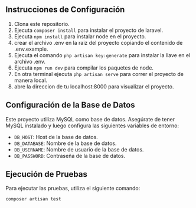 ## Instrucciones de Configuración

1. Clona este repositorio.
2. Ejecuta `composer install` para instalar el proyecto de laravel.
3. Ejecuta `npm install` para instalar node en el proyecto.
4. crear el archivo .env en la raiz del proyecto copiando el contenido de .env.example.
5. Ejecuta el comando `php artisan key:generate` para instalar la llave en el archivo .env.
6. Ejecuta `npm run dev` para compilar los paquetes de node.
7. En otra terminal ejecuta `php artisan serve` para correr el proyecto de manera local.
8. abre la direccion de tu localhost:8000 para visualizar el proyecto.

## Configuración de la Base de Datos

Este proyecto utiliza MySQL como base de datos. Asegúrate de tener MySQL instalado y luego configura las siguientes variables de entorno:

- `DB_HOST`: Host de la base de datos.
- `DB_DATABASE`: Nombre de la base de datos.
- `DB_USERNAME`: Nombre de usuario de la base de datos.
- `DB_PASSWORD`: Contraseña de la base de datos.

## Ejecución de Pruebas

Para ejecutar las pruebas, utiliza el siguiente comando:

```bash
composer artisan test